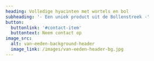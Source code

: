 ```yaml
---
heading: Volledige hyacinten met wortels en bol
subheading: '- Een uniek product uit de Bollenstreek -'
button:
  buttonlink: '#contact-item'
  buttontext: Neem contact op
image_src:
  alt: van-eeden-background-header
  image_link: /images/van-eeden-header-bg.jpg
---
```


